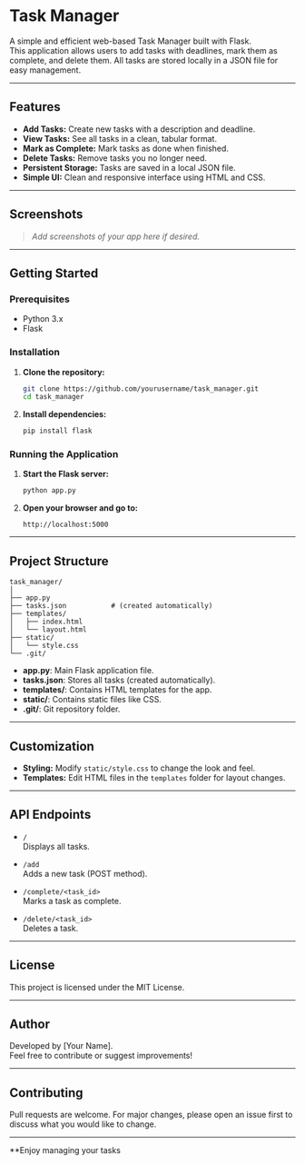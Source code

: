 # Task Manager

A simple and efficient web-based Task Manager built with Flask.  
This application allows users to add tasks with deadlines, mark them as complete, and delete them. All tasks are stored locally in a JSON file for easy management.

---

## Features

- **Add Tasks:** Create new tasks with a description and deadline.
- **View Tasks:** See all tasks in a clean, tabular format.
- **Mark as Complete:** Mark tasks as done when finished.
- **Delete Tasks:** Remove tasks you no longer need.
- **Persistent Storage:** Tasks are saved in a local JSON file.
- **Simple UI:** Clean and responsive interface using HTML and CSS.

---

## Screenshots

> _Add screenshots of your app here if desired._

---

## Getting Started

### Prerequisites

- Python 3.x
- Flask

### Installation

1. **Clone the repository:**
    ```bash
    git clone https://github.com/yourusername/task_manager.git
    cd task_manager
    ```

2. **Install dependencies:**
    ```bash
    pip install flask
    ```

### Running the Application

1. **Start the Flask server:**
    ```bash
    python app.py
    ```

2. **Open your browser and go to:**
    ```
    http://localhost:5000
    ```

---

## Project Structure

```
task_manager/
│
├── app.py
├── tasks.json           # (created automatically)
├── templates/
│   ├── index.html
│   └── layout.html
├── static/
│   └── style.css
└── .git/
```

- **app.py**: Main Flask application file.
- **tasks.json**: Stores all tasks (created automatically).
- **templates/**: Contains HTML templates for the app.
- **static/**: Contains static files like CSS.
- **.git/**: Git repository folder.

---

## Customization

- **Styling:** Modify `static/style.css` to change the look and feel.
- **Templates:** Edit HTML files in the `templates` folder for layout changes.

---

## API Endpoints

- `/`  
  Displays all tasks.

- `/add`  
  Adds a new task (POST method).

- `/complete/<task_id>`  
  Marks a task as complete.

- `/delete/<task_id>`  
  Deletes a task.

---

## License

This project is licensed under the MIT License.

---

## Author

Developed by [Your Name].  
Feel free to contribute or suggest improvements!

---

## Contributing

Pull requests are welcome. For major changes, please open an issue first to discuss what you would like to change.

---

**Enjoy managing your tasks
